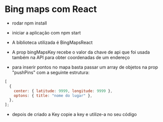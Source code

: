 # Bing maps com React

- rodar npm install

- iniciar a aplicação com npm start

- A biblioteca utilizada é BingMapsReact

- A prop bingMapsKey recebe o valor da chave de api que foi usada também na API para obter coordenadas de um endereço

- para inserir pontos no mapa basta passar um array de objetos na prop "pushPins" com a seguinte estrutura:

```javascript
[
  {
    center: { latitude: 9999, longitude: 9999 },
    optons: { title: "nome do lugar" },
  },
];
```

- depois de criado a Key copie a key e utilize-a no seu código
